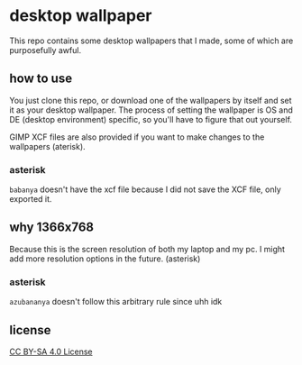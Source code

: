 
# desktop wallpaper

This repo contains some desktop wallpapers that I made, some of which are purposefully awful.

## how to use

You just clone this repo, or download one of the wallpapers by itself and set it as your desktop wallpaper. The process of setting the wallpaper is OS and DE (desktop environment) specific, so you'll have to figure that out yourself.

GIMP XCF files are also provided if you want to make changes to the wallpapers (aterisk).

### asterisk

`babanya` doesn't have the xcf file because I did not save the XCF file, only exported it.

## why 1366x768

Because this is the screen resolution of both my laptop and my pc. I might add more resolution options in the future. (asterisk)

### asterisk

`azubananya` doesn't follow this arbitrary rule since uhh idk

## license

[CC BY-SA 4.0 License](http://creativecommons.org/licenses/by-sa/4.0/?ref=chooser-v1)

